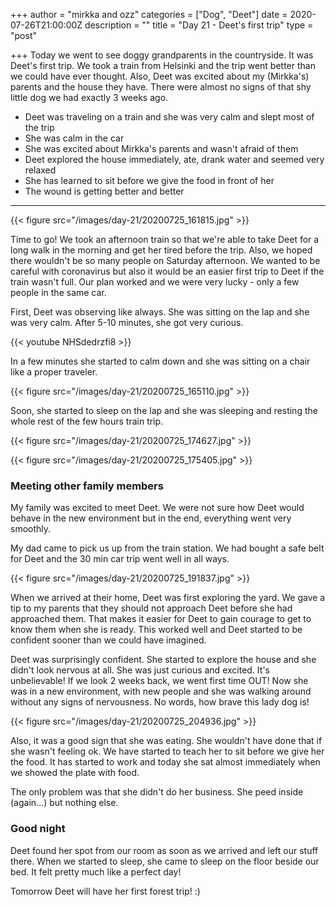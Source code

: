 +++
author = "mirkka and ozz"
categories = ["Dog", "Deet"]
date = 2020-07-26T21:00:00Z
description = ""
title = "Day 21 - Deet's first trip"
type = "post"

+++
Today we went to see doggy grandparents in the countryside. It was Deet's first trip. We took a train from Helsinki and the trip went better than we could have ever thought. Also, Deet was excited about my (Mirkka's) parents and the house they have.  There were almost no signs of that shy little dog we had exactly 3 weeks ago.

* Deet was traveling on a train and she was very calm and slept most of the trip
* She was calm in the car
* She was excited about Mirkka's parents and wasn't afraid of them
* Deet explored the house immediately, ate, drank water and seemed very relaxed
* She has learned to sit before we give the food in front of her
* The wound is getting better and better

***

{{< figure src="/images/day-21/20200725_161815.jpg" >}}

Time to go! We took an afternoon train so that we're able to take Deet for a long walk in the morning and get her tired before the trip. Also, we hoped there wouldn't be so many people on Saturday afternoon. We wanted to be careful with coronavirus but also it would be an easier first trip to Deet if the train wasn't full. Our plan worked and we were very lucky - only a few people in the same car.

First, Deet was observing like always. She was sitting on the lap and she was very calm. After 5-10 minutes, she got very curious.

{{< youtube NHSdedrzfi8 >}}

In a few minutes she started to calm down and she was sitting on a chair like a proper traveler.

{{< figure src="/images/day-21/20200725_165110.jpg" >}}

Soon, she started to sleep on the lap and she was sleeping and resting the whole rest of the few hours train trip.

{{< figure src="/images/day-21/20200725_174627.jpg" >}}

{{< figure src="/images/day-21/20200725_175405.jpg" >}}

### Meeting other family members

My family was excited to meet Deet. We were not sure how Deet would behave in the new environment but in the end, everything went very smoothly.

My dad came to pick us up from the train station. We had bought a safe belt for Deet and the 30 min car trip went well in all ways.

{{< figure src="/images/day-21/20200725_191837.jpg" >}}

When we arrived at their home, Deet was first exploring the yard. We gave a tip to my parents that they should not approach Deet before she had approached them. That makes it easier for Deet to gain courage to get to know them when she is ready. This worked well and Deet started to be confident sooner than we could have imagined.

Deet was surprisingly confident. She started to explore the house and she didn't look nervous at all. She was just curious and excited. It's unbelievable! If we look 2 weeks back, we went first time OUT! Now she was in a new environment, with new people and she was walking around without any signs of nervousness. No words, how brave this lady dog is!

{{< figure src="/images/day-21/20200725_204936.jpg" >}}

Also, it was a good sign that she was eating. She wouldn't have done that if she wasn't feeling ok. We have started to teach her to sit before we give her the food. It has started to work and today she sat almost immediately when we showed the plate with food.

The only problem was that she didn't do her business. She peed inside (again…) but nothing else.

### Good night

Deet found her spot from our room as soon as we arrived and left our stuff there. When we started to sleep, she came to sleep on the floor beside our bed. It felt pretty much like a perfect day!

Tomorrow Deet will have her first forest trip! :)
